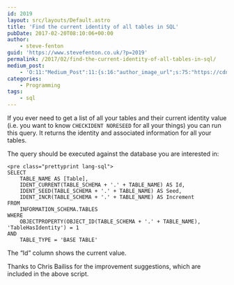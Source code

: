 ```yaml
---
id: 2019
layout: src/layouts/Default.astro
title: 'Find the current identity of all tables in SQL'
pubDate: 2017-02-20T08:10:06+00:00
author:
    - steve-fenton
guid: 'https://www.stevefenton.co.uk/?p=2019'
permalink: /2017/02/find-the-current-identity-of-all-tables-in-sql/
medium_post:
    - 'O:11:"Medium_Post":11:{s:16:"author_image_url";s:75:"https://cdn-images-1.medium.com/fit/c/400/400/1*eXkhfEuF41g5W_xnc_ydLA.jpeg";s:10:"author_url";s:38:"https://medium.com/@steve.fenton.co.uk";s:11:"byline_name";N;s:12:"byline_email";N;s:10:"cross_link";s:3:"yes";s:2:"id";s:12:"a97cc8c5b1a1";s:21:"follower_notification";s:3:"yes";s:7:"license";s:19:"all-rights-reserved";s:14:"publication_id";s:2:"-1";s:6:"status";s:5:"draft";s:3:"url";s:51:"https://medium.com/@steve.fenton.co.uk/a97cc8c5b1a1";}'
categories:
    - Programming
tags:
    - sql
---
```


If you ever need to get a list of all your tables and their current identity value (i.e. you want to know `CHECKIDENT NORESEED` for all your things) you can run this query. It returns the identity and associated information for all your tables.

The query should be executed against the database you are interested in:

```
<pre class="prettyprint lang-sql">
SELECT
    TABLE_NAME AS [Table],
    IDENT_CURRENT(TABLE_SCHEMA + '.' + TABLE_NAME) AS Id,
    IDENT_SEED(TABLE_SCHEMA + '.' + TABLE_NAME) AS Seed,
    IDENT_INCR(TABLE_SCHEMA + '.' + TABLE_NAME) AS Increment
FROM
    INFORMATION_SCHEMA.TABLES
WHERE
    OBJECTPROPERTY(OBJECT_ID(TABLE_SCHEMA + '.' + TABLE_NAME), 'TableHasIdentity') = 1
AND
    TABLE_TYPE = 'BASE TABLE'
```

The “Id” column shows the current value.

Thanks to Chris Bailiss for the improvement suggestions, which are included in the above script.